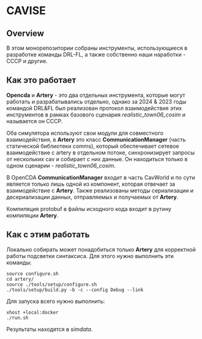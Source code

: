 # CAVISE

## Overview

В этом монорепозитории собраны инструменты, использующиеся в разработке
команды DRL-FL, а также собственно наши наработки - CCCP и другие. 

## Как это работает

**Opencda** и **Artery** - это два отдельных инструмента, которые могут работать 
и разрабатывались отдельно, однако за 2024 & 2023 годы командой DRL&FL был реализован
протокол взаимодействия этих инструментов в рамках базового сценария *realistic_town06_cosim*
и называется он CCCP.

Оба симулятора используют свои модули для совместного взаимодействия, в **Artery** это класс
**CommunicationManager** (часть статической библиотеки comms), который обеспечивает сетевое
взаимодействие с artery в отдельном потоке, синхронизирует запросы от нескольких cav и собирает
с них данные. Он находиться только в одном сценарии - *realistic_town06_cosim*.

В OpenCDA **CommunicationManager** входит в часть CavWorld и по сути является только лишь одной из компонент,
которая отвечает за взаимодействие с **Artery**. Также реализованы методы сериализации и десериализации данных,
отправляемых и получаемых от **Artery**.

Компиляция protobuf в файлы исходного кода входит в рутину компиляции **Artery**.

## Как с этим работать

Локально собирать может понадобиться только **Artery** для корректной работы подсветки синтаксиса.
Для этого нужно выполнить эти команды:

```
source configure.sh
cd artery/
source ./tools/setup/configure.sh
./tools/setup/build.py -b -c --config Debug --link
```

Для запуска всего нужно выполнить:

```
xhost +local:docker
./run.sh
```

Результаты находятся в *simdata*.